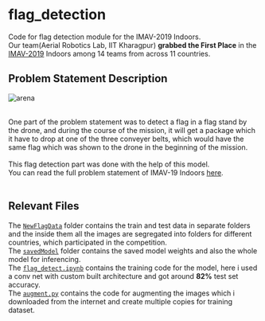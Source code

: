 # flag_detection
Code for flag detection module for the IMAV-2019 Indoors.<br>
Our team(Aerial Robotics Lab, IIT Kharagpur) **grabbed the First Place** in the  [IMAV-2019](https://imav2019.org/) Indoors among 14 teams from across 11 countries.<br>

## Problem Statement Description
![arena](https://user-images.githubusercontent.com/45457947/89183710-41ebf100-d5b5-11ea-8234-9d633b20ec32.png)

<br>One part of the problem statement was to detect a flag in a flag stand by the drone, and during the course of the mission, it will get a package which it have to drop at one of the three conveyer belts, which would have the same flag which was shown to the drone in the beginning of the mission.<br><br>
This flag detection part was done with the help of this model.<br>
You can read the full problem statement of IMAV-19 Indoors [here](https://imav2019.org/).<br><br>

## Relevant Files
The [`NewFlagData`](https://github.com/Raghwendra-Dey/flag_detection/tree/master/NewFlagData) folder contains the train and test data in separate folders and the inside them all the images are segregated into folders for different countries, which participated in the competition.<br>
The [`savedModel`](https://github.com/Raghwendra-Dey/flag_detection/tree/master/savedModel) folder contains the saved model weights and also the whole model for inferencing.<br>
The [`flag_detect.ipynb`](https://github.com/Raghwendra-Dey/flag_detection/blob/master/flag_detect.ipynb) contains the training code for the model, here i used a conv net with custom built architecture and got around <b>82%</b> test set accuracy.<br>
The [`augment.py`](https://github.com/Raghwendra-Dey/flag_detection/blob/master/augment.py) contains the code for augmenting the images which i downloaded from the internet and create multiple copies for training dataset. 
